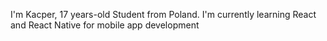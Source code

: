 I'm Kacper, 17 years-old Student from Poland.
I'm currently learning React and React Native for mobile app development
